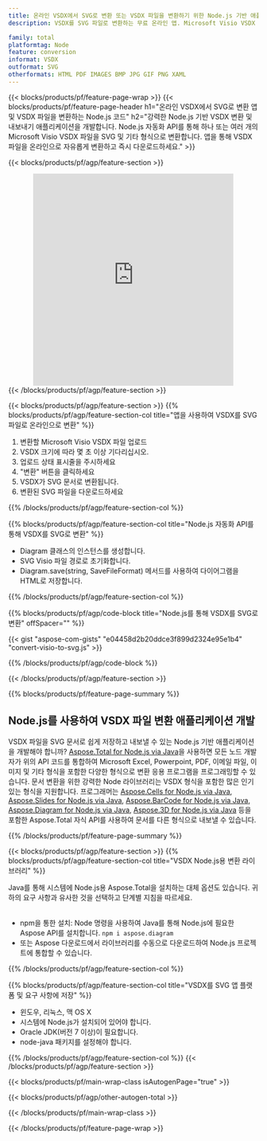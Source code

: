 ```yaml
---
title: 온라인 VSDX에서 SVG로 변환 또는 VSDX 파일을 변환하기 위한 Node.js 기반 애플리케이션 구축
description: VSDX를 SVG 파일로 변환하는 무료 온라인 앱. Microsoft Visio VSDX 문서용 Node.js 변환 라이브러리 코드. 

family: total
platformtag: Node
feature: conversion
informat: VSDX
outformat: SVG
otherformats: HTML PDF IMAGES BMP JPG GIF PNG XAML
---
```

{{< blocks/products/pf/feature-page-wrap >}}
{{< blocks/products/pf/feature-page-header h1="온라인 VSDX에서 SVG로 변환 앱 및 VSDX 파일을 변환하는 Node.js 코드" h2="강력한 Node.js 기반 VSDX 변환 및 내보내기 애플리케이션을 개발합니다. Node.js 자동화 API를 통해 하나 또는 여러 개의 Microsoft Visio VSDX 파일을 SVG 및 기타 형식으로 변환합니다. 앱을 통해 VSDX 파일을 온라인으로 자유롭게 변환하고 즉시 다운로드하세요." >}}


{{< blocks/products/pf/agp/feature-section >}}

<div class="container-fluid agp-content bg-white aboutfile box-1 vh100 section nopbtm">
<div class=container>
<div class=row>
<div class="demobox tc col-md-12 padding-0" align="center">

<iframe title="무료 온라인 VSDX에서 SVG로 변환 앱" style="border: none; height: 426px;" scrolling="no" src="https://total-conversion-app-65z5r2lp.k8s.dynabic.com/?to=svg&from=vsdx" id="child-iframe" width="80%"></iframe>

</div></div>
</div></div>
{{< /blocks/products/pf/agp/feature-section >}}


{{< blocks/products/pf/agp/feature-section >}}
{{% blocks/products/pf/agp/feature-section-col title="앱을 사용하여 VSDX를 SVG 파일로 온라인으로 변환" %}}

1. 변환할 Microsoft Visio VSDX 파일 업로드
1. VSDX 크기에 따라 몇 초 이상 기다리십시오.
1. 업로드 상태 표시줄을 주시하세요
1. "변환" 버튼을 클릭하세요
1. VSDX가 SVG 문서로 변환됩니다.
1. 변환된 SVG 파일을 다운로드하세요

{{% /blocks/products/pf/agp/feature-section-col %}}

{{% blocks/products/pf/agp/feature-section-col title="Node.js 자동화 API를 통해 VSDX를 SVG로 변환" %}}

- Diagram 클래스의 인스턴스를 생성합니다.
- SVG Visio 파일 경로로 초기화합니다.
- Diagram.save(string, SaveFileFormat) 메서드를 사용하여 다이어그램을 HTML로 저장합니다.

{{% /blocks/products/pf/agp/feature-section-col %}}

{{% blocks/products/pf/agp/code-block title="Node.js를 통해 VSDX를 SVG로 변환" offSpacer="" %}}

{{< gist "aspose-com-gists" "e04458d2b20ddce3f899d2324e95e1b4" "convert-visio-to-svg.js" >}}

{{% /blocks/products/pf/agp/code-block %}}

{{< /blocks/products/pf/agp/feature-section >}}

{{% blocks/products/pf/feature-page-summary %}}

<h2>Node.js를 사용하여 VSDX 파일 변환 애플리케이션 개발</h2>

VSDX 파일을 SVG 문서로 쉽게 저장하고 내보낼 수 있는 Node.js 기반 애플리케이션을 개발해야 합니까? [Aspose.Total for Node.js via Java](https://products.aspose.com/total/ko/nodejs-java/)을 사용하면 모든 노드 개발자가 위의 API 코드를 통합하여 Microsoft Excel, Powerpoint, PDF, 이메일 파일, 이미지 및 기타 형식을 포함한 다양한 형식으로 변환 응용 프로그램을 프로그래밍할 수 있습니다. 문서 변환을 위한 강력한 Node 라이브러리는 VSDX 형식을 포함한 많은 인기 있는 형식을 지원합니다. 프로그래머는 [Aspose.Cells for Node.js via Java](https://products.aspose.com/cells/ko/nodejs-java/), [Aspose.Slides for Node.js via Java](https://products.aspose.com/slides/ko/nodejs-java/), [Aspose.BarCode for Node.js via Java](https://products.aspose.com/barcode/ko/nodejs-java/), [Aspose.Diagram for Node.js via Java](https://products.aspose.com/diagram/ko/nodejs-java/), [Aspose.3D for Node.js via Java](https://products.aspose.com/3d/ko/nodejs-java/) 등을 포함한 Aspose.Total 자식 API를 사용하여 문서를 다른 형식으로 내보낼 수 있습니다. 
 
 

{{% /blocks/products/pf/feature-page-summary %}}

{{< blocks/products/pf/agp/feature-section >}}
{{% blocks/products/pf/agp/feature-section-col title="VSDX Node.js용 변환 라이브러리" %}}

Java를 통해 시스템에 Node.js용 Aspose.Total을 설치하는 대체 옵션도 있습니다. 귀하의 요구 사항과 유사한 것을 선택하고 단계별 지침을 따르세요.<br /><br />

- npm을 통한 설치: Node 명령을 사용하여 Java를 통해 Node.js에 필요한 Aspose API를 설치합니다. ```npm i aspose.diagram```
- 또는 Aspose 다운로드에서 라이브러리를 수동으로 다운로드하여 Node.js 프로젝트에 통합할 수 있습니다.

{{% /blocks/products/pf/agp/feature-section-col %}}

{{% blocks/products/pf/agp/feature-section-col title="VSDX를 SVG 앱 플랫폼 및 요구 사항에 저장" %}}

- 윈도우, 리눅스, 맥 OS X
- 시스템에 Node.js가 설치되어 있어야 합니다.
- Oracle JDK(버전 7 이상)이 필요합니다.
- node-java 패키지를 설정해야 합니다.

{{% /blocks/products/pf/agp/feature-section-col %}}
{{< /blocks/products/pf/agp/feature-section >}}

{{< blocks/products/pf/main-wrap-class isAutogenPage="true" >}}

{{< blocks/products/pf/agp/other-autogen-total >}}

{{< /blocks/products/pf/main-wrap-class >}}

{{< /blocks/products/pf/feature-page-wrap >}}